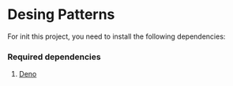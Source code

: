 # Desing Patterns

For init this project, you need to install the
following dependencies:

### Required dependencies

1. [Deno](https://deno.com/)
